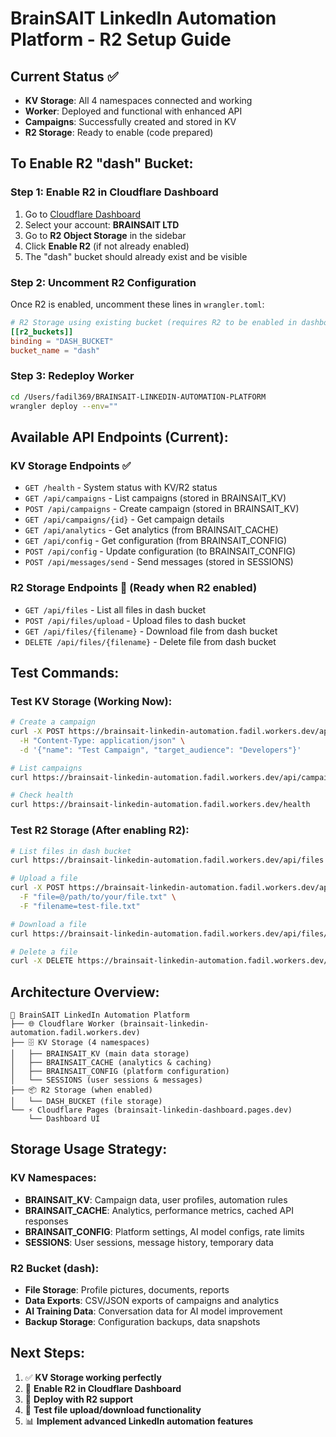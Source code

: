 # BrainSAIT LinkedIn Automation Platform - R2 Setup Guide

## Current Status ✅

- **KV Storage**: All 4 namespaces connected and working
- **Worker**: Deployed and functional with enhanced API
- **Campaigns**: Successfully created and stored in KV
- **R2 Storage**: Ready to enable (code prepared)

## To Enable R2 "dash" Bucket:

### Step 1: Enable R2 in Cloudflare Dashboard

1. Go to [Cloudflare Dashboard](https://dash.cloudflare.com)
2. Select your account: **BRAINSAIT LTD**
3. Go to **R2 Object Storage** in the sidebar
4. Click **Enable R2** (if not already enabled)
5. The "dash" bucket should already exist and be visible

### Step 2: Uncomment R2 Configuration

Once R2 is enabled, uncomment these lines in `wrangler.toml`:

```toml
# R2 Storage using existing bucket (requires R2 to be enabled in dashboard)
[[r2_buckets]]
binding = "DASH_BUCKET"
bucket_name = "dash"
```

### Step 3: Redeploy Worker

```bash
cd /Users/fadil369/BRAINSAIT-LINKEDIN-AUTOMATION-PLATFORM
wrangler deploy --env=""
```

## Available API Endpoints (Current):

### KV Storage Endpoints ✅

- `GET /health` - System status with KV/R2 status
- `GET /api/campaigns` - List campaigns (stored in BRAINSAIT_KV)
- `POST /api/campaigns` - Create campaign (stored in BRAINSAIT_KV)
- `GET /api/campaigns/{id}` - Get campaign details
- `GET /api/analytics` - Get analytics (from BRAINSAIT_CACHE)
- `GET /api/config` - Get configuration (from BRAINSAIT_CONFIG)
- `POST /api/config` - Update configuration (to BRAINSAIT_CONFIG)
- `POST /api/messages/send` - Send messages (stored in SESSIONS)

### R2 Storage Endpoints 🔄 (Ready when R2 enabled)

- `GET /api/files` - List all files in dash bucket
- `POST /api/files/upload` - Upload files to dash bucket
- `GET /api/files/{filename}` - Download file from dash bucket
- `DELETE /api/files/{filename}` - Delete file from dash bucket

## Test Commands:

### Test KV Storage (Working Now):

```bash
# Create a campaign
curl -X POST https://brainsait-linkedin-automation.fadil.workers.dev/api/campaigns \
  -H "Content-Type: application/json" \
  -d '{"name": "Test Campaign", "target_audience": "Developers"}'

# List campaigns
curl https://brainsait-linkedin-automation.fadil.workers.dev/api/campaigns

# Check health
curl https://brainsait-linkedin-automation.fadil.workers.dev/health
```

### Test R2 Storage (After enabling R2):

```bash
# List files in dash bucket
curl https://brainsait-linkedin-automation.fadil.workers.dev/api/files

# Upload a file
curl -X POST https://brainsait-linkedin-automation.fadil.workers.dev/api/files/upload \
  -F "file=@/path/to/your/file.txt" \
  -F "filename=test-file.txt"

# Download a file
curl https://brainsait-linkedin-automation.fadil.workers.dev/api/files/test-file.txt

# Delete a file
curl -X DELETE https://brainsait-linkedin-automation.fadil.workers.dev/api/files/test-file.txt
```

## Architecture Overview:

```
🧠 BrainSAIT LinkedIn Automation Platform
├── 🌐 Cloudflare Worker (brainsait-linkedin-automation.fadil.workers.dev)
├── 🗄️ KV Storage (4 namespaces)
│   ├── BRAINSAIT_KV (main data storage)
│   ├── BRAINSAIT_CACHE (analytics & caching)
│   ├── BRAINSAIT_CONFIG (platform configuration)
│   └── SESSIONS (user sessions & messages)
├── 📦 R2 Storage (when enabled)
│   └── DASH_BUCKET (file storage)
└── ⚡ Cloudflare Pages (brainsait-linkedin-dashboard.pages.dev)
    └── Dashboard UI
```

## Storage Usage Strategy:

### KV Namespaces:

- **BRAINSAIT_KV**: Campaign data, user profiles, automation rules
- **BRAINSAIT_CACHE**: Analytics, performance metrics, cached API responses
- **BRAINSAIT_CONFIG**: Platform settings, AI model configs, rate limits
- **SESSIONS**: User sessions, message history, temporary data

### R2 Bucket (dash):

- **File Storage**: Profile pictures, documents, reports
- **Data Exports**: CSV/JSON exports of campaigns and analytics
- **AI Training Data**: Conversation data for AI model improvement
- **Backup Storage**: Configuration backups, data snapshots

## Next Steps:

1. ✅ **KV Storage working perfectly**
2. 🔄 **Enable R2 in Cloudflare Dashboard**
3. 🚀 **Deploy with R2 support**
4. 🧪 **Test file upload/download functionality**
5. 📊 **Implement advanced LinkedIn automation features**
